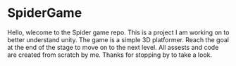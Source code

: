 # SpiderGame
Hello, wlecome to the Spider game repo. This is a project I am working on to better understand unity. The game is a simple  3D platformer. Reach the goal at the end of the stage to move on to the next level. All assests and code are created from scratch by me. Thanks for stopping by to take a look.
